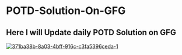# POTD-Solution-On-GFG
<h2>Here I will Update daily POTD Solution on GFG</h2>
<a href="https://ibb.co/56G13FG"><img src="https://i.ibb.co/jTb8YRb/371ba38b-8a03-4bff-916c-c3fa5396ceda-1.jpg" alt="371ba38b-8a03-4bff-916c-c3fa5396ceda-1" border="0"></a>
